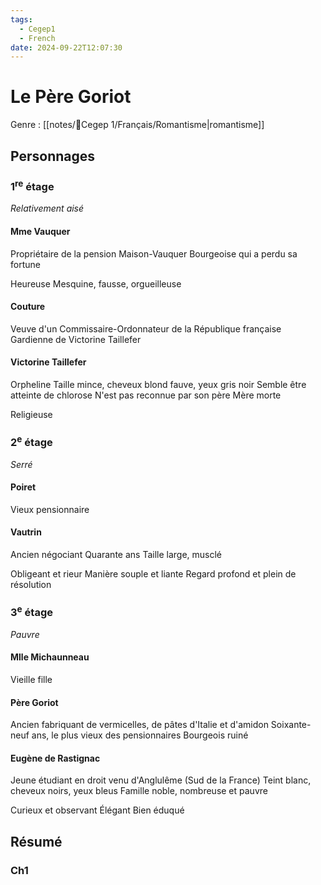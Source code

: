 ```yaml
---
tags:
  - Cegep1
  - French
date: 2024-09-22T12:07:30
---
```


# Le Père Goriot

Genre : [[notes/📕Cegep 1/Français/Romantisme|romantisme]]

## Personnages

### 1<sup>re</sup> étage

*Relativement aisé*

#### Mme Vauquer

Propriétaire de la pension Maison-Vauquer
Bourgeoise qui a perdu sa fortune

Heureuse
Mesquine, fausse, orgueilleuse

#### Couture

Veuve d'un Commissaire-Ordonnateur de la République française
Gardienne de Victorine Taillefer

#### Victorine Taillefer

Orpheline
Taille mince, cheveux blond fauve, yeux gris noir
Semble être atteinte de chlorose
N'est pas reconnue par son père
Mère morte

Religieuse

### 2<sup>e</sup> étage

*Serré*

#### Poiret

Vieux pensionnaire



#### Vautrin

Ancien négociant
Quarante ans
Taille large, musclé

Obligeant et rieur
Manière souple et liante
Regard profond et plein de résolution

### 3<sup>e</sup> étage

*Pauvre*

#### Mlle Michaunneau

Vieille fille

#### Père Goriot

Ancien fabriquant de vermicelles, de pâtes d'Italie et d'amidon
Soixante-neuf ans, le plus vieux des pensionnaires
Bourgeois ruiné

#### Eugène de Rastignac

Jeune étudiant en droit venu d'Anglulême (Sud de la France)
Teint blanc, cheveux noirs, yeux bleus
Famille noble, nombreuse et pauvre

Curieux et observant
Élégant
Bien éduqué

## Résumé

### Ch1

